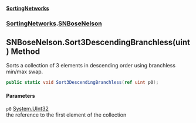 #### [SortingNetworks](index.md 'index')
### [SortingNetworks](SortingNetworks.md 'SortingNetworks').[SNBoseNelson](SortingNetworks_SNBoseNelson.md 'SortingNetworks.SNBoseNelson')
## SNBoseNelson.Sort3DescendingBranchless(uint) Method
Sorts a collection of 3 elements in descending order using branchless min/max swap.  
```csharp
public static void Sort3DescendingBranchless(ref uint p0);
```
#### Parameters
<a name='SortingNetworks_SNBoseNelson_Sort3DescendingBranchless(uint)_p0'></a>
`p0` [System.UInt32](https://docs.microsoft.com/en-us/dotnet/api/System.UInt32 'System.UInt32')  
the reference to the first element of the collection
  
